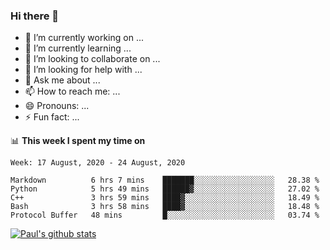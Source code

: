 ### Hi there 👋

- 🔭 I’m currently working on ...
- 🌱 I’m currently learning ...
- 👯 I’m looking to collaborate on ...
- 🤔 I’m looking for help with ...
- 💬 Ask me about ...
- 📫 How to reach me: ...
- 😄 Pronouns: ...
- ⚡ Fun fact: ...

📊 **This week I spent my time on**
<!--START_SECTION:waka-->
```text
Week: 17 August, 2020 - 24 August, 2020

Markdown          6 hrs 7 mins    ███████░░░░░░░░░░░░░░░░░░   28.38 % 
Python            5 hrs 49 mins   ██████▓░░░░░░░░░░░░░░░░░░   27.02 % 
C++               3 hrs 59 mins   ████▓░░░░░░░░░░░░░░░░░░░░   18.49 % 
Bash              3 hrs 58 mins   ████▓░░░░░░░░░░░░░░░░░░░░   18.48 % 
Protocol Buffer   48 mins         █░░░░░░░░░░░░░░░░░░░░░░░░   03.74 % 
```
<!--END_SECTION:waka-->


[![Paul's github stats](https://github-readme-stats.vercel.app/api?username=mickeyouyou&theme=dracula&show_icons=true)](https://github.com/anuraghazra/github-readme-stats)

